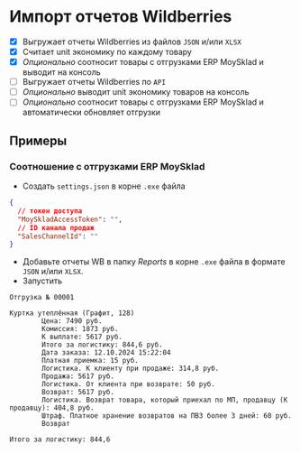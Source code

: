 ﻿# Импорт отчетов Wildberries

- [x] Выгружает отчеты Wildberries из файлов `JSON` и/или `XLSX`
- [x] Считает unit экономику по каждому товару
- [x] _Опционально_ соотносит товары с отгрузками ERP MoySklad и выводит на консоль
- [ ] Выгружает отчеты Wildberries по `API`
- [ ] _Опционально_ выводит unit экономику товаров на консоль
- [ ] _Опционально_ соотносит товары с отгрузками ERP MoySklad и автоматически обновляет отгрузки

## Примеры

### Соотношение с отгрузками ERP MoySklad

- Создать `settings.json` в корне `.exe` файла

```JSON
{
  // токен доступа
  "MoySkladAccessToken": "",
  // ID канала продаж
  "SalesChannelId": ""
}
```

- Добавьте отчеты WB в папку _Reports_ в корне `.exe` файла в формате `JSON` и/или `XLSX`.
- Запустить

```
Отгрузка № 00001

Куртка утеплённая (Графит, 128)
        Цена: 7490 руб.
        Комиссия: 1873 руб.
        К выплате: 5617 руб.
        Итого за логистику: 844,6 руб.
        Дата заказа: 12.10.2024 15:22:04
        Платная приемка: 15 руб.
        Логистика. К клиенту при продаже: 314,8 руб.
        Продажа: 5617 руб.
        Логистика. От клиента при возврате: 50 руб.
        Возврат: 5617 руб.
        Логистика. Возврат товара, который приехал по МП, продавцу (К продавцу): 404,8 руб.
        Штраф. Платное хранение возвратов на ПВЗ более 3 дней: 60 руб.
        Возврат

Итого за логистику: 844,6
```
